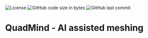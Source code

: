 ![License](https://img.shields.io/github/license/reniercloete/QuadMind)
![GitHub code size in bytes](https://img.shields.io/github/languages/code-size/reniercloete/QuadMind)
![GitHub last commit](https://img.shields.io/github/last-commit/reniercloete/QuadMind)

QuadMind - AI assisted meshing
==============================
